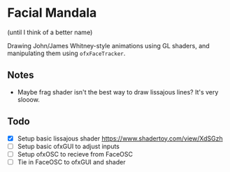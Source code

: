 Facial Mandala
===============

(until I think of a better name)

Drawing John/James Whitney-style animations using GL shaders, and manipulating them using `ofxFaceTracker`.

Notes
-----

 - Maybe frag shader isn't the best way to draw lissajous lines? It's very slooow.


Todo
----

- [x] Setup basic lissajous shader https://www.shadertoy.com/view/XdSGzh
- [ ] Setup basic ofxGUI to adjust inputs
- [ ] Setup ofxOSC to recieve from FaceOSC
- [ ] Tie in FaceOSC to ofxGUI and shader